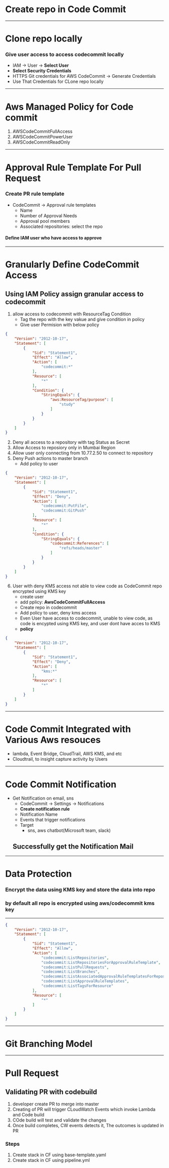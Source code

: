 # Create repo in Code Commit
********************************************************
# Clone repo locally
### Give user access to access codecommit locally
- IAM -> User -> **Select User**
- **Select Security Credentials**
- HTTPS Git credentials for AWS CodeCommit -> Generate Credentials
- Use That Credentials for CLone repo locally
*******************************************************
# Aws Managed Policy for Code commit
1. AWSCodeCommitFullAccess
2. AWSCodeCommitPowerUser
3. AWSCodeCommitReadOnly

**************************************************
# Approval Rule Template For Pull Request
### Create PR rule template
- CodeCommit -> Approval rule templates
    - Name
    - Number of Approval Needs
    - Approval pool members
    - Associated repositories: select the repo
#### Define IAM user who have access to approve


*****************************************************
# Granularly Define CodeCommit Access

## Using IAM Policy assign granular access to codecommit
1. allow access to codecommit with ResourceTag Condition
    - Tag the repo with the key vakue and give condition in policy
    - Give user Permision with below policy
```json
{
    "Version": "2012-10-17",
    "Statement": [
        {
            "Sid": "Statement1",
            "Effect": "Allow",
            "Action": [
                "codecommit:*"
            ],
            "Resource": [
                "*"
            ],
            "Condition": {
                "StringEquals": {
                    "aws:ResourceTag/purpose": [
                        "study"
                    ]
                }
            }
        }
    ]
}
```
2. Deny all access to a repository with tag Status as Secret
3. Allow Access to reposiory only in Mumbai Region
4. Allow user only connecting from 10.77.2.50 to connect to repository
5. Deny Push actions to master branch
    - Add policy to user
```json
{
    "Version": "2012-10-17",
    "Statement": [
        {
            "Sid": "Statement1",
            "Effect": "Deny",
            "Action": [
                "codecommit:PutFile",
                "codecommit:GitPush"
            ],
            "Resource": [
                "*"
            ],
            "Condition": {
                "StringEquals": {
                    "codecommit:References": [
                        "refs/heads/master"
                    ]
                }
            }
        }
    ]
}
```
6. User with deny KMS access not able to view code as CodeCommit repo encrypted using KMS key
    - create user
    - add pplicy: **AwsCodeCommitFullAccess**
    - Create repo in codecommit
    - Add policy to user, deny kms access
    - Even User have access to codecommit, unable to view code, as code is encypted using KMS key, and user dont have acces to KMS
    - **policy**
```json
{
    "Version": "2012-10-17",
    "Statement": [
        {
            "Sid": "Statement1",
            "Effect": "Deny",
            "Action": [
                "kms:*"
            ],
            "Resource": [
                "*"
            ]
        }
    ]
}
```
**************************************************
# Code Commit Integrated with Various Aws resouces
- lambda, Event Bridge, CloudTrail, AWS KMS, and etc
- Cloudtrail, to insight capture activity by Users
**************************************************
# Code Commit Notification
- Get Notification on email, sns
    - CodeCommit -> Settings -> Notifications
    - **Create notification rule**
    - Notification Name
    - Events that trigger notifications
    - Target
        - sns, aws chatbot(Microsoft team, slack)
    ## Successfully get the Notification Mail
**************************************************
# Data Protection
### Encrypt the data using KMS key and store the data into repo
### by default all repo is encrypted using **aws/codecommit** kms key
****************************************************
```json
{
    "Version": "2012-10-17",
    "Statement": [
        {
            "Sid": "Statement1",
            "Effect": "Allow",
            "Action": [
                "codecommit:ListRepositories",
                "codecommit:ListRepositoriesForApprovalRuleTemplate",
                "codecommit:ListPullRequests",
                "codecommit:ListBranches",
                "codecommit:ListAssociatedApprovalRuleTemplatesForRepository",
                "codecommit:ListApprovalRuleTemplates",
                "codecommit:ListTagsForResource"
            ],
            "Resource": [
                "*"
            ]
        }
    ]
}
```
************************************
# Git Branching Model
**************************************
# Pull Request


## Validating PR with codebuild
1. developer create PR to merge into master
2. Creating of PR will trigger CLoudWatch Events which invoke Lambda and Code build
3. COde build will test and validate the changes
4. Once build completes, CW events detects it, The outcomes is updated in PR
### Steps
1. Create stack in CF using base-template.yaml
2. Create stack in CF using pipeline.yml
